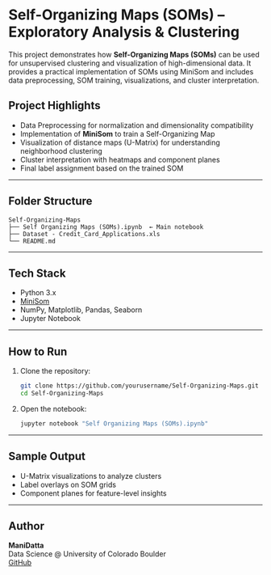 # Self-Organizing Maps (SOMs) – Exploratory Analysis & Clustering

This project demonstrates how **Self-Organizing Maps (SOMs)** can be used for unsupervised clustering and visualization of high-dimensional data. It provides a practical implementation of SOMs using MiniSom and includes data preprocessing, SOM training, visualizations, and cluster interpretation.

## Project Highlights

- Data Preprocessing for normalization and dimensionality compatibility  
- Implementation of **MiniSom** to train a Self-Organizing Map  
- Visualization of distance maps (U-Matrix) for understanding neighborhood clustering  
- Cluster interpretation with heatmaps and component planes  
- Final label assignment based on the trained SOM  

---

## Folder Structure

```
Self-Organizing-Maps
├── Self Organizing Maps (SOMs).ipynb  ← Main notebook
├── Dataset - Credit_Card_Applications.xls
└── README.md
```

---

## Tech Stack

- Python 3.x  
- [MiniSom](https://github.com/JustGlowing/minisom)  
- NumPy, Matplotlib, Pandas, Seaborn  
- Jupyter Notebook

---

## How to Run

1. Clone the repository:
   ```bash
   git clone https://github.com/yourusername/Self-Organizing-Maps.git
   cd Self-Organizing-Maps
   ```

2. Open the notebook:
   ```bash
   jupyter notebook "Self Organizing Maps (SOMs).ipynb"
   ```

---

## Sample Output

- U-Matrix visualizations to analyze clusters
- Label overlays on SOM grids
- Component planes for feature-level insights


---

## Author

**ManiDatta**  
Data Science @ University of Colorado Boulder  
[GitHub](https://github.com/Manidatta1)
